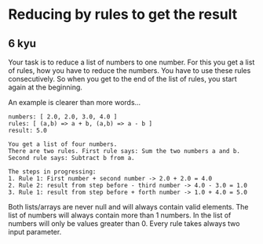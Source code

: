 # Reducing by rules to get the result
## 6 kyu

Your task is to reduce a list of numbers to one number.
For this you get a list of rules, how you have to reduce the numbers.
You have to use these rules consecutively. So when you get to the end of the list of rules, you start again at the beginning.

An example is clearer than more words...
```
numbers: [ 2.0, 2.0, 3.0, 4.0 ]
rules: [ (a,b) => a + b, (a,b) => a - b ]
result: 5.0

You get a list of four numbers.
There are two rules. First rule says: Sum the two numbers a and b. Second rule says: Subtract b from a.

The steps in progressing:
1. Rule 1: First number + second number -> 2.0 + 2.0 = 4.0
2. Rule 2: result from step before - third number -> 4.0 - 3.0 = 1.0
3. Rule 1: result from step before + forth number -> 1.0 + 4.0 = 5.0
```
Both lists/arrays are never null and will always contain valid elements.
The list of numbers will always contain more than 1 numbers.
In the list of numbers will only be values greater than 0.
Every rule takes always two input parameter. 